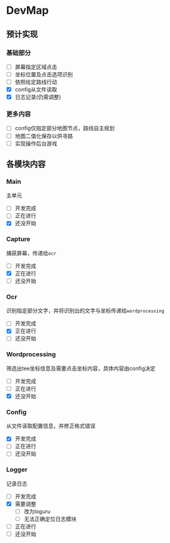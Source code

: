 # DevMap

## 预计实现

### 基础部分

- [ ] 屏幕指定区域点击
- [ ] 坐标位置及点击选项识别
- [ ] 依照给定路线行动
- [x] config从文件读取
- [x] 日志记录(仍需调整)

### 更多内容

- [ ] config仅指定部分地图节点，路线自主规划
- [ ] 地图二值化保存以供寻路
- [ ] 实现操作后台游戏

## 各模块内容

### Main
主单元
- [ ] 开发完成
- [ ] 正在进行
- [x] 还没开始

### Capture
捕获屏幕，传递给`ocr`
- [ ] 开发完成
- [x] 正在进行
- [ ] 还没开始

### Ocr
识别指定部分文字，并将识别出的文字与坐标传递给`wordprocessing`
- [ ] 开发完成
- [x] 正在进行
- [ ] 还没开始

### Wordprocessing
筛选出tee坐标信息及需要点击坐标内容，具体内容由config决定
- [ ] 开发完成
- [ ] 正在进行
- [x] 还没开始

### Config
从文件读取配置信息，并修正格式错误
- [x] 开发完成
- [ ] 正在进行
- [ ] 还没开始

### Logger
记录日志
- [ ] 开发完成
- [x] 需要调整  
  - [ ] 改为loguru
  - [ ] 无法正确定位日志模块
- [ ] 正在进行
- [ ] 还没开始